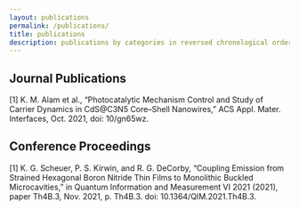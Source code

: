 ```yaml
---
layout: publications
permalink: /publications/
title: publications
description: publications by categories in reversed chronological order. generated by jekyll-scholar.
---
```


## Journal Publications

[1] K. M. Alam et al., “Photocatalytic Mechanism Control and Study of Carrier Dynamics in CdS@C3N5 Core–Shell Nanowires,” ACS Appl. Mater. Interfaces, Oct. 2021, doi: 10/gn65wz.


## Conference Proceedings
[1] K. G. Scheuer, P. S. Kirwin, and R. G. DeCorby, “Coupling Emission from Strained Hexagonal Boron Nitride Thin Films to Monolithic Buckled Microcavities,” in Quantum Information and Measurement VI 2021 (2021), paper Th4B.3, Nov. 2021, p. Th4B.3. doi: 10.1364/QIM.2021.Th4B.3.


